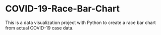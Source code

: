 # COVID-19-Race-Bar-Chart
This is a data visualization project with Python to create a race bar chart from actual COVID-19 case data.
